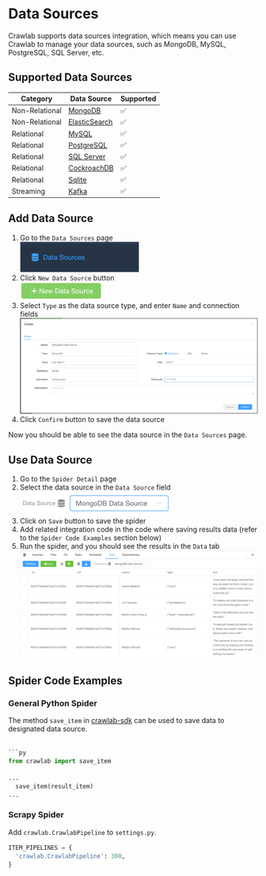 # Data Sources

Crawlab supports data sources integration, which means you can use Crawlab to manage your data
sources, such as MongoDB, MySQL, PostgreSQL, SQL Server, etc.

## Supported Data Sources

| Category       | Data Source                                                                   | Supported          |
|----------------|-------------------------------------------------------------------------------|--------------------|
| Non-Relational | [MongoDB](https://mongodb.com)                                                | :white_check_mark: |
| Non-Relational | [ElasticSearch](https://elastic.co)                                           | :white_check_mark: |
| Relational     | [MySQL](https://mysql.com)                                                    | :white_check_mark: |
| Relational     | [PostgreSQL](https://postgresql.org/)                                         | :white_check_mark: |
| Relational     | [SQL Server](https://www.microsoft.com/en-us/sql-server/sql-server-downloads) | :white_check_mark: |
| Relational     | [CockroachDB](https://www.cockroachlabs.com/)                                 | :white_check_mark: |
| Relational     | [Sqlite](https://www.sqlite.org)                                              | :white_check_mark: |
| Streaming      | [Kafka](https://kafka.apache.org/)                                            | :white_check_mark: |

## Add Data Source

1. Go to the `Data Sources` page <br/>![data-sources-menu](./img/data-sources-menu.png)
2. Click `New Data Source` button <br/>![new-data-source-button](./img/new-data-source-button.png)
3. Select `Type` as the data source type, and enter `Name` and connection
   fields <br/>![mongo-form](./img/mongo-form.png)
4. Click `Confirm` button to save the data source

Now you should be able to see the data source in the `Data Sources` page.

## Use Data Source

1. Go to the `Spider Detail` page
2. Select the data source in the `Data Source` field <br/>![mongo-data-source](./img/mongo-data-source.png)
3. Click on `Save` button to save the spider
4. Add related integration code in the code where saving results data (refer to the `Spider Code Examples` section
   below)
5. Run the spider, and you should see the results in the `Data` tab <br/>![results](./img/results.png)

## Spider Code Examples

### General Python Spider

The method `save_item` in [crawlab-sdk](https://pypi.org/project/crawlab-sdk/) can be used to save data to designated
data source.

```python

```py
from crawlab import save_item

...
  save_item(result_item)
...
```

### Scrapy Spider

Add `crawlab.CrawlabPipeline` to `settings.py`.

```python
ITEM_PIPELINES = {
  'crawlab.CrawlabPipeline': 300,
}
```
